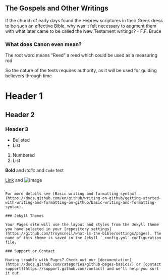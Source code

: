 ## The Gospels and Other Writings

If the church of early days found the Hebrew scriptures in their Greek dress to be such an effective Bible, why was it felt necessary to augment them with what later came to be called the New Testament writings? - F.F. Bruce

### What does Canon even mean?

The root word means “Reed” a reed which could be used as a measuring rod

So the nature of the texts requires authority, as it will be used for guiding believers through time

# Header 1
## Header 2
### Header 3

- Bulleted
- List

1. Numbered
2. List

**Bold** and _Italic_ and `Code` text

[Link](url) and ![Image](src)
```

For more details see [Basic writing and formatting syntax](https://docs.github.com/en/github/writing-on-github/getting-started-with-writing-and-formatting-on-github/basic-writing-and-formatting-syntax).

### Jekyll Themes

Your Pages site will use the layout and styles from the Jekyll theme you have selected in your [repository settings](https://github.com/troymcneil/what-is-the-bible/settings/pages). The name of this theme is saved in the Jekyll `_config.yml` configuration file.

### Support or Contact

Having trouble with Pages? Check out our [documentation](https://docs.github.com/categories/github-pages-basics/) or [contact support](https://support.github.com/contact) and we’ll help you sort it out.
